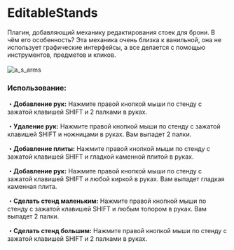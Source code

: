 # EditableStands
Плагин, добавляющий механику редактирования стоек для брони. В чём его особенность? Эта механика очень близка к ванильной, она не использует графические интерфейсы, а все делается с помощью инструментов, предметов и кликов. 
<br><br>
![a_s_arms](https://user-images.githubusercontent.com/78260779/167732438-89c0ae15-1914-477f-ae34-5f9ca003ae6c.gif)
<br>
### Использование:
**・Добавление рук:**
Нажмите правой кнопкой мыши по стенду с зажатой клавишей SHIFT и 2 палками в руках.

**・Удаление рук:**
Нажмите правой кнопкой мыши по стенду с зажатой клавишей SHIFT и ножницами в руках. Вам выпадет 2 палки.

**・Добавление плиты:**
Нажмите правой кнопкой мыши по стенду с зажатой клавишей SHIFT и гладкой каменной плитой в руках.

**・Добавление рук:**
Нажмите правой кнопкой мыши по стенду с зажатой клавишей SHIFT и любой киркой в руках. Вам выпадет гладкая каменная плита.

**・Сделать стенд маленьким:**
Нажмите правой кнопкой мыши по стенду с зажатой клавишей SHIFT и любым топором в руках. Вам выпадет 2 палки.

**・Сделать стенд большим:**
Нажмите правой кнопкой мыши по стенду с зажатой клавишей SHIFT и 2 палками в руках.



